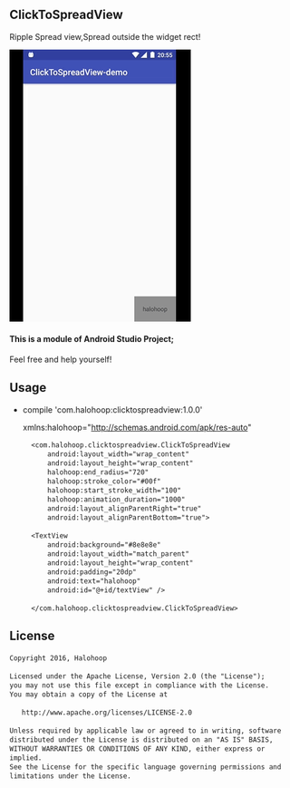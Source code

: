 ## ClickToSpreadView

Ripple Spread view,Spread outside the widget rect!

![Markdown](./device-2016-10-22-205519.gif)

#### This is a module of Android Studio Project;

Feel free and help yourself!

## Usage

* compile 'com.halohoop:clicktospreadview:1.0.0'

    xmlns:halohoop="http://schemas.android.com/apk/res-auto"

		<com.halohoop.clicktospreadview.ClickToSpreadView
		    android:layout_width="wrap_content"
		    android:layout_height="wrap_content"
		    halohoop:end_radius="720"
		    halohoop:stroke_color="#00f"
		    halohoop:start_stroke_width="100"
		    halohoop:animation_duration="1000"
		    android:layout_alignParentRight="true"
		    android:layout_alignParentBottom="true">

        <TextView
            android:background="#8e8e8e"
            android:layout_width="match_parent"
            android:layout_height="wrap_content"
            android:padding="20dp"
            android:text="halohoop"
            android:id="@+id/textView" />

    	</com.halohoop.clicktospreadview.ClickToSpreadView>

## License

    Copyright 2016, Halohoop

    Licensed under the Apache License, Version 2.0 (the "License");
    you may not use this file except in compliance with the License.
    You may obtain a copy of the License at

       http://www.apache.org/licenses/LICENSE-2.0

    Unless required by applicable law or agreed to in writing, software
    distributed under the License is distributed on an "AS IS" BASIS,
    WITHOUT WARRANTIES OR CONDITIONS OF ANY KIND, either express or implied.
    See the License for the specific language governing permissions and
    limitations under the License.
